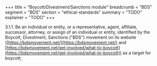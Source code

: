 +++
title = "Boycott/Divestment/Sanctions module"
breadcrumb = "BDS"
segment = "BDS"
section = "ethical-standards"
summary = "TODO"
explainer = "TODO"
+++

3.1.1. Be an individual or entity, or a representative, agent, affiliate, successor, attorney, or assign of an individual or entity, identified by the Boycott, Divestment, Sanctions ("BDS") movement on its website ([https://bdsmovement.net/](https://bdsmovement.net/) and [https://bdsmovement.net/get-involved/what-to-boycott](https://bdsmovement.net/get-involved/what-to-boycott)) as a target for boycott;
